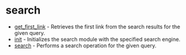 # search
- [get_first_link](get_first_link.md) - Retrieves the first link from the search results for the given query.
- [init](init.md) - Initializes the search module with the specified search engine.
- [search](search.md) - Performs a search operation for the given query.

